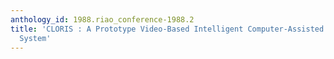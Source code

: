 ```yaml
---
anthology_id: 1988.riao_conference-1988.2
title: 'CLORIS : A Prototype Video-Based Intelligent Computer-Assisted Instruction
  System'
---
```

